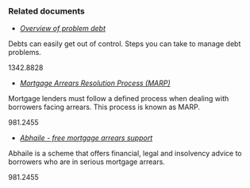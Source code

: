 ###  Related documents

  * [ _Overview of problem debt_ ](/en/money-and-tax/personal-finance/debt/dealing-with-debt/)

Debts can easily get out of control. Steps you can take to manage debt
problems.

1342.8828

  * [ _Mortgage Arrears Resolution Process (MARP)_ ](/en/housing/owning-a-home/mortgage-arrears/mortgage-arrears-resolution-process/)

Mortgage lenders must follow a defined process when dealing with borrowers
facing arrears. This process is known as MARP.

981.2455

  * [ _Abhaile - free mortgage arrears support_ ](/en/housing/owning-a-home/mortgage-arrears/abhaile-mortgage-arrears-support/)

Abhaile is a scheme that offers financial, legal and insolvency advice to
borrowers who are in serious mortgage arrears.

981.2455
